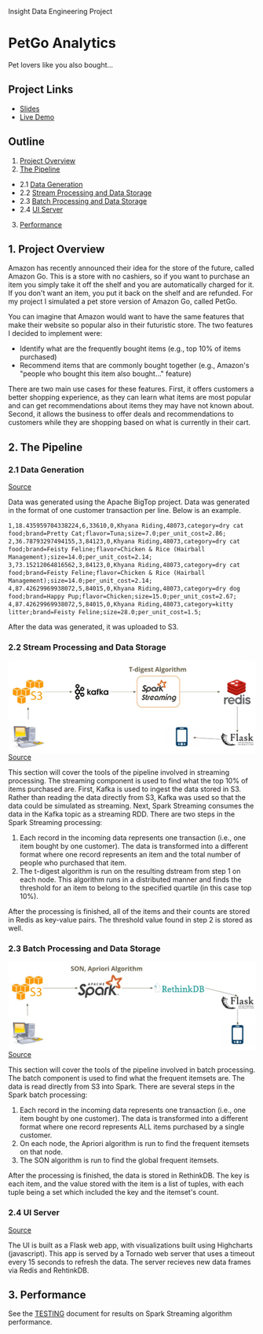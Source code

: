 Insight Data Engineering Project

# PetGo Analytics
Pet lovers like you also bought...

## Project Links

 * [Slides][slides]
 * [Live Demo][demo]

## Outline

1. [Project Overview](README.md#1-introduction)
2. [The Pipeline](README.md#2-the-pipeline)
 * 2.1 [Data Generation](README.md#21-data-generation)
 * 2.2 [Stream Processing and Data Storage](README.md#22-stream-processing-and-data-storage)
 * 2.3 [Batch Processing and Data Storage](README.md#23-batch-processing-and-data-storage)
 * 2.4 [UI Server](README.md#24-ui-server)
3. [Performance](README.md#3-performance)



## 1. Project Overview

Amazon has recently announced their idea for the store of the future, called Amazon Go. This is a store with no cashiers, so if you want to purchase an item you simply take it off the shelf and you are automatically charged for it. If you don't want an item, you put it back on the shelf and are refunded. For my project I simulated a pet store version of Amazon Go, called PetGo.

You can imagine that Amazon would want to have the same features that make their website so popular also in their futuristic store. The two features I decided to implement were:

 * Identify what are the frequently bought items (e.g., top 10% of items purchased)
 * Recommend items that are commonly bought together (e.g., Amazon's "people who bought this item also bought..." feature)

There are two main use cases for these features. First, it offers customers a better shopping experience, as they can learn what items are most popular and can get recommendations about items they may have not known about. Second, it allows the business to offer deals and recommendations to customers while they are shopping based on what is currently in their cart.


## 2. The Pipeline

### 2.1 Data Generation

[Source](DataGeneration)

Data was generated using the Apache BigTop project. Data was generated in the format of one customer transaction per line. Below is an example. 

~~~
1,18.435959704338224,6,33610,0,Khyana Riding,48073,category=dry cat food;brand=Pretty Cat;flavor=Tuna;size=7.0;per_unit_cost=2.86;
2,36.78793297494155,3,84123,0,Khyana Riding,48073,category=dry cat food;brand=Feisty Feline;flavor=Chicken & Rice (Hairball Management);size=14.0;per_unit_cost=2.14;
3,73.15212064816562,3,84123,0,Khyana Riding,48073,category=dry cat food;brand=Feisty Feline;flavor=Chicken & Rice (Hairball Management);size=14.0;per_unit_cost=2.14;
4,87.42629969938072,5,84015,0,Khyana Riding,48073,category=dry dog food;brand=Happy Pup;flavor=Chicken;size=15.0;per_unit_cost=2.67;
4,87.42629969938072,5,84015,0,Khyana Riding,48073,category=kitty litter;brand=Feisty Feline;size=28.0;per_unit_cost=1.5;
~~~

After the data was generated, it was uploaded to S3.

### 2.2 Stream Processing and Data Storage

<img align="left" src="pics/stream_pipeline.JPG" />

[Source](Spark/Batch)

This section will cover the tools of the pipeline involved in streaming processing. The streaming component is used to find what the top 10% of items purchased are. First, Kafka is used to ingest the data stored in S3. Rather than reading the data directly from S3, Kafka was used so that the data could be simulated as streaming. Next, Spark Streaming consumes the data in the Kafka topic as a streaming RDD. There are two steps in the Spark Streaming processing:

1. Each record in the incoming data represents one transaction (i.e., one item bought by one customer). The data is transformed into a different format where one record represents an item and the total number of people who purchased that item.
2. The t-digest algorithm is run on the resulting dstream from step 1 on each node. This algorithm runs in a distributed manner and finds the threshold for an item to belong to the specified quartile (in this case top 10%).

After the processing is finished, all of the items and their counts are stored in Redis as key-value pairs. The threshold value found in step 2 is stored as well.

### 2.3 Batch Processing and Data Storage

<img align="right" src="pics/batch_pipeline.JPG" />

[Source](Spark/Batch)

This section will cover the tools of the pipeline involved in batch processing. The batch component is used to find what the frequent itemsets are. The data is read directly from S3 into Spark. There are several steps in the Spark batch processing:

1. Each record in the incoming data represents one transaction (i.e., one item bought by one customer). The data is transformed into a different format where one record represents ALL items purchased by a single customer.
2. On each node, the Apriori algorithm is run to find the frequent itemsets on that node.
3. The SON algorithm is run to find the global frequent itemsets. 

After the processing is finished, the data is stored in RethinkDB. The key is each item, and the value stored with the item is a list of tuples, with each tuple being a set which included the key and the itemset's count.

### 2.4 UI Server

[Source](Flask)

The UI is built as a Flask web app, with
visualizations built using Highcharts (javascript). This app is served by a Tornado web server that uses
a timeout every 15 seconds to refresh the data. The server recieves new data frames via Redis and RehtinkDB. 

## 3. Performance

See the [TESTING][testing] document for results on Spark Streaming algorithm performance.

[demo]: http://www.petgoanalytics.us/
[slides]: http://goo.gl/FTW14K
[testing]: TESTING.md

